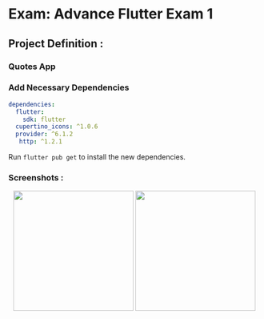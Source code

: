 # Exam: Advance Flutter Exam 1

## Project Definition :
### Quotes App

### Add Necessary Dependencies

```yaml
dependencies:
  flutter:
    sdk: flutter
  cupertino_icons: ^1.0.6
  provider: ^6.1.2
   http: ^1.2.1
```

Run `flutter pub get` to install the new dependencies.

### Screenshots :

  <p align='center'>
  <img src='https://github.com/Dipalig971/json_exam/assets/143181151/42e529f0-eec1-4630-99e0-63717125433b' width=240>
  <img src='https://github.com/Dipalig971/json_exam/assets/143181151/f1d5f6bd-8d48-4f76-9080-1fbf5d6ef4ab' width=240>
</p>
